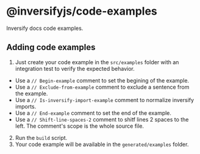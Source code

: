 # @inversifyjs/code-examples

Inversify docs code examples.

## Adding code examples

1. Just create your code example in the `src/examples` folder with an integration test to verify the expected behavior.
  - Use a `// Begin-example` comment to set the begining of the example.
  - Use a `// Exclude-from-example` comment to exclude a sentence from the example.
  - Use a `// Is-inversify-import-example` comment to normalize inversify imports.
  - Use a `// End-example` comment to set the end of the example.
  - Use a `// Shift-line-spaces-2` comment to shitf lines 2 spaces to the left. The comment's scope is the whole source file.
2. Run the `build` script.
3. Your code example will be available in the `generated/examples` folder.
